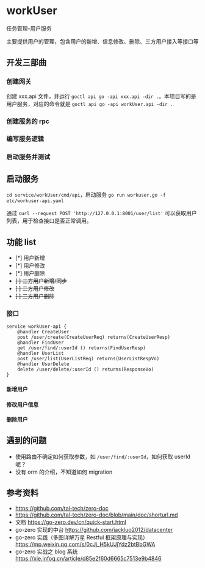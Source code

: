 # workUser
任务管理-用户服务

主要提供用户的管理，包含用户的新增、信息修改、删除、三方用户接入等接口等


## 开发三部曲
### 创建网关
创建 xxx.api 文件，并运行 `goctl api go -api xxx.api -dir .`。本项目写的是用户服务，对应的命令就是 `goctl api go -api workUser.api -dir .`

### 创建服务的 rpc
### 编写服务逻辑
### 启动服务并测试

## 启动服务
`cd service/workUser/cmd/api`，启动服务 `go run workuser.go -f etc/workuser-api.yaml`

通过 `curl --request POST 'http://127.0.0.1:8001/user/list'` 可以获取用户列表，用于检查接口是否正常调用。

## 功能 list
* [*] 用户新增
* [*] 用户修改
* [*] 用户删除
* ~~[ ] 三方用户新增/同步~~
* ~~[ ] 三方用户修改~~
* ~~[ ] 三方用户删除~~

### 接口

```
service workUser-api {
	@handler CreateUser
	post /user/create(CreateUserReq) returns(CreateUserResp)
	@handler FindUser
	get /user/find/:userId () returns(FindUserResp)
	@handler UserList
	post /user/list(UserListReq) returns(UserListRespVo)
	@handler UserDelete
	delete /user/delete/:userId () returns(ResponseVo)
}
```

#### 新增用户

#### 修改用户信息
#### 删除用户

## 遇到的问题
* 使用路由不确定如何获取参数，如 `/user/find/:userId`，如何获取 userId 呢？
* 没有 orm 的介绍，不知道如何 migration

## 参考资料
* https://github.com/tal-tech/zero-doc
* https://github.com/tal-tech/zero-doc/blob/main/doc/shorturl.md
* 文档 https://go-zero.dev/cn/quick-start.html 
* go-zero 实现的中台 https://github.com/jackluo2012/datacenter
* go-zero 实践（多图详解万星 Restful 框架原理与实现） https://mp.weixin.qq.com/s/0cJj_H5kUJjYdz2btBbGWA
* go-zero 实战之 blog 系统 https://xie.infoq.cn/article/d85e2f60d6665c7513e9b4846
